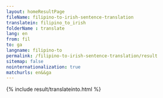 ```yaml
---
layout: homeResultPage
fileName: filipino-to-irish-sentence-translation
translatein: filipino_to_irish
folderName : translate
lang: en
from: fil
to: ga
langname: filipino-to
permalink: /filipino-to-irish-sentence-translation/result
sitemap: false
nointernationalization: true
matchurls: en&&ga
---
```

{% include result/translateinto.html %}

<script src="/js/result/translation.js" data-foldername="{{page.folderName}}" data-lang="{{page.lang}}"></script>

